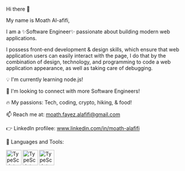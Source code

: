 Hi there 👋

My name is Moath Al-afifi,

I am a ✨Software Engineer✨ passionate about building modern web applications.

I possess front-end development & design skills, which ensure that web application users can easily interact with the page, I do that by the combination of design, technology, and programming to code a web application appearance, as well as taking care of debugging.

💡 I'm currently learning node.js!

🤝 I'm looking to connect with more Software Engineers!

🔥 My passions: Tech, coding, crypto, hiking, & food!

📫 Reach me at: moath.fayez.alafifi@gmail.com

:point_right: LinkedIn profilee: www.linkedin.com/in/moath-alafifi
 
🔨 Languages and Tools:



<img align="left" alt="TypeScript" height="42px" src="react.svg" style="max-width: 100%;">
<img align="left" alt="TypeScript" height="42px" src="/adriandelgg/adriandelgg/raw/main/typescript.svg" style="max-width: 100%;">
<img align="left" alt="TypeScript" height="42px" src="/adriandelgg/adriandelgg/raw/main/typescript.svg" style="max-width: 100%;">

